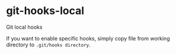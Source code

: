# git-hooks-local
Git local hooks

If you want to enable specific hooks, simply copy file from working directory to `.git/hooks directory`.
